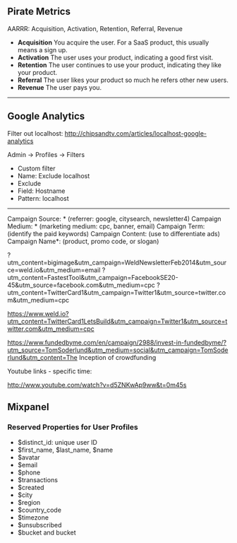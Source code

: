 ## Pirate Metrics

AARRR: Acquisition, Activation, Retention, Referral, Revenue

- **Acquisition**	You acquire the user. For a SaaS product, this usually means a sign up.
- **Activation**	 The user uses your product, indicating a good first visit.
- **Retention**	The user continues to use your product, indicating they like your product.
- **Referral**	 The user likes your product so much he refers other new users.
- **Revenue**	The user pays you.

-----------

## Google Analytics

Filter out localhost: http://chipsandtv.com/articles/localhost-google-analytics

Admin -> Profiles -> Filters

* Custom filter
* Name: Exclude localhost
* Exclude
* Field: Hostname
* Pattern: localhost

-----------

Campaign Source: * (referrer: google, citysearch, newsletter4)
Campaign Medium: * (marketing medium: cpc, banner, email)
Campaign Term: (identify the paid keywords)
Campaign Content: (use to differentiate ads)
Campaign Name*: (product, promo code, or slogan)

?utm_content=bigimage&utm_campaign=WeldNewsletterFeb2014&utm_source=weld.io&utm_medium=email
?utm_content=FastestTool&utm_campaign=FacebookSE20-45&utm_source=facebook.com&utm_medium=cpc
?utm_content=TwitterCard1&utm_campaign=Twitter1&utm_source=twitter.com&utm_medium=cpc

https://www.weld.io?utm_content=TwitterCard1LetsBuild&utm_campaign=Twitter1&utm_source=twitter.com&utm_medium=cpc

https://www.fundedbyme.com/en/campaign/2988/invest-in-fundedbyme/?utm_source=TomSoderlund&utm_medium=social&utm_campaign=TomSoderlund&utm_content=The Inception of crowdfunding


Youtube links - specific time:

http://www.youtube.com/watch?v=d5ZNKwAp9ww&t=0m45s

## Mixpanel

### Reserved Properties for User Profiles

- $distinct_id: unique user ID
- $first_name, $last_name, $name
- $avatar
- $email
- $phone
- $transactions
- $created
- $city
- $region
- $country_code
- $timezone
- $unsubscribed
- $bucket and bucket
